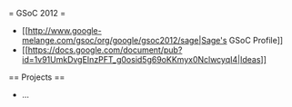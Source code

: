 = GSoC 2012 =

 * [[http://www.google-melange.com/gsoc/org/google/gsoc2012/sage|Sage's GSoC Profile]]
 * [[https://docs.google.com/document/pub?id=1v91UmkDvgEInzPFT_g0osid5g69oKKmyx0NclwcyqI4|Ideas]]

== Projects ==

* ...
